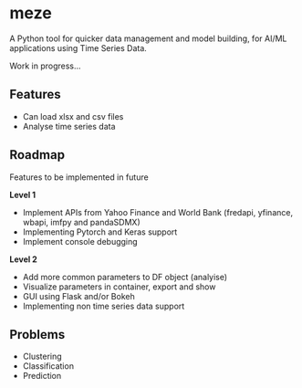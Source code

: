 # meze

A Python tool for quicker data management and model building, for AI/ML applications using Time Series Data.

Work in progress...


## Features

- Can load xlsx and csv files
- Analyse time series data


## Roadmap
Features to be implemented in future

**Level 1**
- Implement APIs from Yahoo Finance and World Bank (fredapi, yfinance, wbapi, imfpy and pandaSDMX)
- Implementing Pytorch and Keras support
- Implement console debugging

**Level 2**
- Add more common parameters to DF object (analyise)
- Visualize parameters in container, export and show
- GUI using Flask and/or Bokeh
- Implementing non time series data support


## Problems
- Clustering
- Classification
- Prediction
